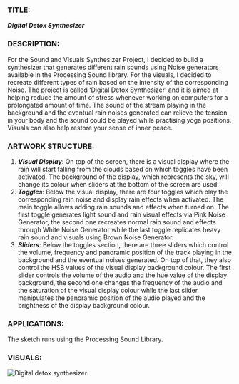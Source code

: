 ### TITLE: 
***Digital Detox Synthesizer***

### DESCRIPTION:
For the Sound and Visuals Synthesizer Project, I decided to build a synthesizer that generates different rain sounds using Noise generators available in the Processing Sound library. For the visuals, I decided to recreate different types of rain based on the intensity of the corresponding Noise. The project is called ‘Digital Detox Synthesizer’ and it is aimed at helping reduce the amount of stress whenever working on computers for a prolongated amount of time. The sound of the stream playing in the background and the eventual rain noises generated can relieve the tension in your body and the sound could be played while practising yoga positions. Visuals can also help restore your sense of inner peace.
### ARTWORK STRUCTURE:
1) ***Visual Display***: 
On top of the screen, there is a visual display where the rain will start falling from the clouds based on which toggles have been activated. The background of the display, which represents the sky, will change its colour when sliders at the bottom of the screen are used.   
2) ***Toggles***: 
Below the visual display, there are four toggles which play the corresponding rain noise and display rain effects when activated. The main toggle allows adding rain sounds and effects when turned on. The first toggle generates light sound and rain visual effects via Pink Noise Generator, the second one recreates normal rain sound and effects through White Noise Generator while the last toggle replicates heavy rain sound and visuals using Brown Noise Generator.
3) ***Sliders***: 
Below the toggles section, there are three sliders which control the volume, frequency and panoramic position of the track playing in the background and the eventual noises generated. On top of that, they also control the HSB values of the visual display background colour. The first slider controls the volume of the audio and the hue value of the display background, the second one changes the frequency of the audio and the saturation of the visual display colour while the last slider manipulates the panoramic position of the audio played and the brightness of the display background colour.
### APPLICATIONS:
The sketch runs using the Processing Sound Library.
### VISUALS:
![Digital detox synthesizer](https://github.com/filippopresti/Portfolio/assets/85188811/c67918cc-ca94-4a42-a064-b2bbf2db10bd)

